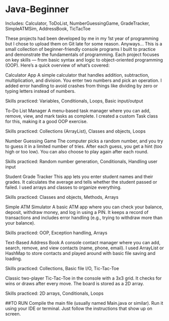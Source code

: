 # Java-Beginner
Includes: Calculator, ToDoList, NumberGuessingGame, GradeTracker, SimpleATMSim, AddressBook, TicTacToe


These projects had been developed by me in my 1st year of programming but I chose to upload them on Git late for some reason. Anyways...
This is a small collection of beginner-friendly console programs I built to practice and demonstrate the fundamentals of programming. Each project focuses on key skills — from basic syntax and logic to object-oriented programming (OOP). Here’s a quick overview of what’s covered:

Calculator App
A simple calculator that handles addition, subtraction, multiplication, and division. You enter two numbers and pick an operation. I added error handling to avoid crashes from things like dividing by zero or typing letters instead of numbers.

Skills practiced:
Variables, Conditionals, Loops, Basic input/output

To-Do List Manager
A menu-based task manager where you can add, remove, view, and mark tasks as complete. I created a custom Task class for this, making it a good OOP exercise.

Skills practiced:
Collections (ArrayList), Classes and objects, Loops

Number Guessing Game
The computer picks a random number, and you try to guess it in a limited number of tries. After each guess, you get a hint (too high or too low). You can also choose to play again after each round.

Skills practiced:
Random number generation, Conditionals, Handling user input

Student Grade Tracker
This app lets you enter student names and their grades. It calculates the average and tells whether the student passed or failed. I used arrays and classes to organize everything.

Skills practiced:
Classes and objects, Methods, Arrays

Simple ATM Simulator
A basic ATM app where you can check your balance, deposit, withdraw money, and log in using a PIN. It keeps a record of transactions and includes error handling (e.g., trying to withdraw more than your balance).

Skills practiced:
OOP, Exception handling, Arrays

Text-Based Address Book
A console contact manager where you can add, search, remove, and view contacts (name, phone, email). I used ArrayList or HashMap to store contacts and played around with basic file saving and loading.

Skills practiced:
Collections, Basic file I/O, Tic-Tac-Toe

Classic two-player Tic-Tac-Toe in the console with a 3x3 grid. It checks for wins or draws after every move. The board is stored as a 2D array.

Skills practiced:
2D arrays, Conditionals, Loops

##TO RUN
Compile the main file (usually named Main.java or similar).
Run it using your IDE or terminal.
Just follow the instructions that show up on screen.
